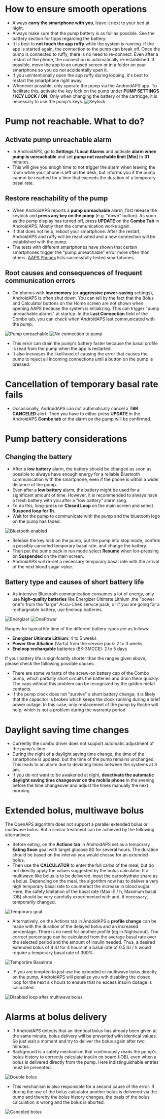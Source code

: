# How to ensure smooth operations
* Always **carry the smartphone with you**, leave it next to your bed at night.
* Always make sure that the pump battery is as full as possible. See the battery section for tipps regarding the battery.
* It is best to **not touch the app ruffy** while the system is running. If the app is started again, the connection to the pump can break off. Once the pump is connected to ruffy, there is no need to re-connect. Even after a restart of the phone, the connection is automatically re-established. If possible, move the app to an unused screen or in a folder on your smartphone so you do not accidentally open it.
* If you unintentionally open the app ruffy during looping, it's best to restart the smartphone right away.
* Whenever possible, only operate the pump via the AndroidAPS app. To facilitate this, activate the key lock on the pump under **PUMP SETTINGS / KEY LOCK / ON**. Only when changing the battery or the cartridge, it is necessary to use the pump's keys. 
![Keylock](https://github.com/T-o-b-i-a-s/ComboLooping/blob/master/resources/keylock.png?raw=true)

# Pump not reachable. What to do?
## Activate pump unreachable alarm
* In AndroidAPS, go to **Settings / Local Alarms** and activate **alarm when pump is unreachable** and set **pump not reachable limit [Min]** to **31** minutes. 
* This will give you enogh time to not trigger the alarm when leaving the room while your phone is left on the desk, but informs you if the pump cannot be reached for a time that exceeds the duration of a temporary basal rate.

## Restore reachability of the pump
* When AndroidAPS reports a **pump unreachable** alarm, first release the keylock and **press any key on the pump** (e.g. "down" button). As soon as the pump display has turned off, press **UPDATE** on the **Combo Tab** in AndroidAPS. Mostly then the communication works again.
* If that does not help, reboot your smartphone. After the restart, AndroidAPS and ruffy will be reactivated and a new connection will be established with the pump.
* The tests with different smartphones have shown that certain smartphones trigger the "pump unreachable" error more often than others. [AAPS Phones](https://docs.google.com/spreadsheets/d/1gZAsN6f0gv6tkgy9EBsYl0BQNhna0RDqA9QGycAqCQc/edit#gid=698881435) lists successfully tested smartphones. 

## Root causes and consequences of frequent communication errors
* On phones with **low memory** (or **aggressive power-saving** settings), AndroidAPS is often shut down. You can tell by the fact that the Bolus and Calculator buttons on the Home screen are not shown when opening AAPS because the system is initializing. This can trigger "pump unreachable alarms" at startup. In the **Last Connection** field of the Combo tab, you can check when AndroidAPS last communicated with the pump. 

![Pump unreachable](https://raw.githubusercontent.com/T-o-b-i-a-s/ComboLooping/master/resources/Pump_Unreachable.png)
![No connection to pump](https://raw.githubusercontent.com/T-o-b-i-a-s/ComboLooping/master/resources/No_connection_to_pump.png)

* This error can drain the pump's battery faster because the basal profile is read from the pump when the app is restarted.
* It also increases the likelihood of causing the error that causes the pump to reject all incoming connections until a button on the pump is pressed. 

# Cancellation of temporary basal rate fails
* Occasionally, AndroidAPS can not automatically cancel a **TBR CANCELED** alert. Then you have to either press **UPDATE** in the AndroidAPS **Combo tab** or the alarm on the pump will be confirmed.

# Pump battery considerations
## Changing the battery
* After a **low battery** alarm, the battery should be changed as soon as possible to always have enough energy for a reliable Bluetooth communication with the smartphone, even if the phone is within a wider distance of the pump.
* Even after a **low battery** alarm, the battery might be used for a significant amount of time. However, it is recommended to always have a fresh battery with you after a "low battery" alarm rang.
* To do this, long-press on **Closed Loop** on the main screen and select **Suspend loop for 1h**. 
* Wait for the pump to communicate with the pump and the bluetooth logo on the pump has faded.

![Bluetooth enabled](https://github.com/T-o-b-i-a-s/ComboLooping/blob/master/resources/Compo.png?raw=true)

* Release the key lock on the pump, put the pump into stop mode, confirm a possibly canceled temporary basal rate, and change the battery.
* Then put the pump back in run mode select **Resume** when lon-pressing on **Suspended** on the main screen.
* AndroidAPS will re-set a necessary temporary basal rate with the arrival of the next blood sugar value. 

## Battery type and causes of short battery life
* As intensive Bluetooth communication consumes a lot of energy, only use **high-quality batteries** like Energizer Ultimate Lithium ,the "power one"s from the "large" Accu-Chek service pack, or if you are going for a rechargeable battery, use Eneloop batteries. 

![Energizer](https://github.com/T-o-b-i-a-s/ComboLooping/blob/master/resources/energizer-l91aa---image.jpg?raw=true)
![OnePower](https://github.com/T-o-b-i-a-s/ComboLooping/blob/master/resources/PowerOne.png?raw=true)

Ranges for typical life time of the different battery types are as follows:
* **Energizer Ultimate Lithium**: 4 to 5 weeks
* **Power One Alkaline** (Varta) from the servcie pack: 2 to 3 weeks
* **Eneloop rechargable** batteries (BK-3MCCE): 2 to 5 days

If your battery life is signifcantly shorter than the ranges given above, please check the following possible causes:
* There are some variants of the screw-on battery cap of the Combo pump, which partially short circuits the batteries and drain them quickly. The caps without this problem can be recognized by the golden metal contacts.
* If the pump clock does not "survive" a short battery change, it is likely that the capacitor is broken which keeps the clock running during a brief power outage. In this case, only replacement of the pump by Roche will help, which is not a problem during the warranty period. 

# Daylight saving time changes
* Currently the combo driver does not support automatic adjustment of the pump's time.
* During the night of a daylight saving time change, the time of the smartphone is updated, but the time of the pump remains unchanged. This leads to an alarm due to deviating times between the systems at 3 am.
* If you do not want to be awakened at night, **deactivate the automatic daylight saving time changeover on the mobile phone** in the evening before the time changeover and adjust the times manually the next morning.

# Extended bolus, multiwave bolus
The OpenAPS algorithm does not support a parallel extended bolus or multiwave bolus. But a similar treatment can be achieved by the following alternatives:
* Before eating, on the **Actions tab** in AndroidAPS set as a temporary **Eating Soon** goal with target glucose 80 for several hours. The duration should be based on the interval you would chosse for an extended bolus. 
* Then use the **CALCULATOR** to enter the full carbs of the meal, but do not directly apply the values ​​suggested by the bolus calculator. If a multiwave-like bolus is to be delivered, input the carbohydrate share as a bolus. Depending on the meal, the algorithm now has to deliver a very high temporary basal rate to counteract the increase in blood sugar. Here, the safety limitation of the basal rate (Max IE / h, Maximum basal IOB) should be very carefully experimented with and, if necessary, temporarily changed. 

![Temporary goal](https://raw.githubusercontent.com/T-o-b-i-a-s/ComboLooping/master/resources/Temporary_Target.png)

* Alternatively, on the Actions tab in AndoidAPS a **profile change** can be made with the duration of the delayed bolus and an increased percentage. There is no need for another profile (eg in Nightscout). The correct percentage can be calculated from the average basal rate over the selected period and the amount of insulin needed. Thus, a desired extended bolus of 4 IU for 4 hours at a basal rate of 0.5 IU / h would require a temporary basal rate of 300% . 

![Temporäre Basalrate](https://raw.githubusercontent.com/T-o-b-i-a-s/ComboLooping/master/resources/Profile_Switch.png)

* IF you are tempted to just use the extended or multiwave bolus directly on the pump, AndroidAPS will penalize you wth disabling the closed loop for the next six hours to ensure that no excess insulin dosage is calculated.

![Disabled loop after multiwave bolus](https://raw.githubusercontent.com/T-o-b-i-a-s/ComboLooping/master/resources/Multiwave_Bolus.png)

# Alarms at bolus delivery
* If AndroidAPS detects that an identical bolus has already been given at the same minute, bolus delivery will be prevented with identical values. So just wait a moment and try to deliver the bolus again after two minutes.
* Background is a safety mechanism that continuously reads the pump's bolus history to correctly calculate insulin on board (IOB), even when a bolus is delivered directly from the pump. Here indistinguishable entries must be prevented. 

![Double bolus](https://raw.githubusercontent.com/T-o-b-i-a-s/ComboLooping/f9c56c930dc564c1649cd8e3764e077ffc02c5ef/resources/Doppelbolus.png)

* This mechanism is also responsible for a second cause of the error: If during the use of the bolus calculator another bolus is delivered via the pump and thereby the bolus history changes, the basis of the bolus calculation is wrong and the bolus is aborted. 

![Canceled bolus](https://raw.githubusercontent.com/T-o-b-i-a-s/ComboLooping/f9c56c930dc564c1649cd8e3764e077ffc02c5ef/resources/History_changed.png)
